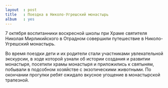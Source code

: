 ```yaml
---
layout  : post
title   : Поездка в Николо-Угрешский монастырь
album   : yes
---
```

7 октября воспитанники воскресной школы при Храме святителя Николая Мирликийского в Отрадном совершили путешествие в Николо-Угрешский монастырь. 

Во время поездки дети и их родители стали участниками увлекательной экскурсии, в ходе которой узнали об истории создания и развитии монастыря, посетили храмы монастыря и приложились к святыням, побывали в подсобном хозяйстве с экзотическими животными. По окончании прогулки ребят ожидало вкусное угощение в монастырской трапезной.

